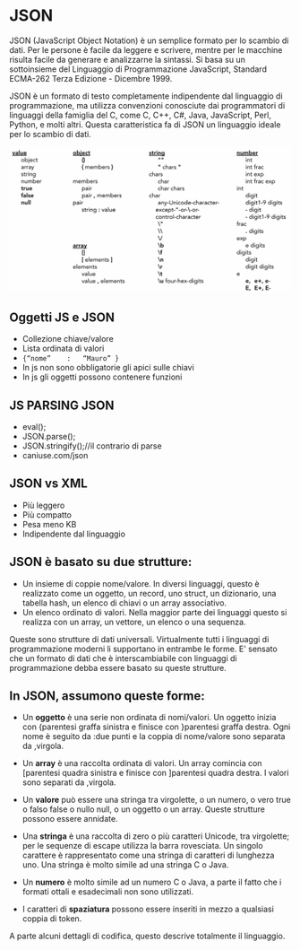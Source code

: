 # JSON


JSON (JavaScript Object Notation) è un semplice formato per lo scambio di dati. Per le persone è facile da leggere e scrivere, mentre per le macchine risulta facile da generare e analizzarne la sintassi. Si basa su un sottoinsieme del Linguaggio di Programmazione JavaScript, Standard ECMA-262 Terza Edizione - Dicembre 1999.

JSON è un formato di testo completamente indipendente dal linguaggio di programmazione, ma utilizza convenzioni conosciute dai programmatori di linguaggi della famiglia del C, come C, C++, C#, Java, JavaScript, Perl, Python, e molti altri. Questa caratteristica fa di JSON un linguaggio ideale per lo scambio di dati.


![JSON_ref](https://raw.githubusercontent.com/maboglia/Fondamenti/master/img/JSON_ref.png)

## Oggetti JS e JSON

* Collezione chiave/valore
* Lista ordinata di valori
* ```{“nome”	: 	“Mauro” }```
* In js non sono obbligatorie gli apici sulle chiavi
* In js gli oggetti possono contenere funzioni
 
## JS PARSING JSON

* eval();
* JSON.parse();
* JSON.stringify();//il contrario di parse
* caniuse.com/json

## JSON vs XML

* Più leggero
* Più compatto
* Pesa meno KB
* Indipendente dal linguaggio


## JSON è basato su due strutture:

* Un insieme di coppie nome/valore. In diversi linguaggi, questo è realizzato come un oggetto, un record, uno struct, un dizionario, una tabella hash, un elenco di chiavi o un array associativo.
* Un elenco ordinato di valori. Nella maggior parte dei linguaggi questo si realizza con un array, un vettore, un elenco o una sequenza.

Queste sono strutture di dati universali. Virtualmente tutti i linguaggi di programmazione moderni li supportano in entrambe le forme. E' sensato che un formato di dati che è interscambiabile con linguaggi di programmazione debba essere basato su queste strutture.

## In JSON, assumono queste forme:

* Un **oggetto** è una serie non ordinata di nomi/valori. Un oggetto inizia con {parentesi graffa sinistra e finisce con }parentesi graffa destra. Ogni nome è seguito da :due punti e la coppia di nome/valore sono separata da ,virgola.

* Un **array** è una raccolta ordinata di valori. Un array comincia con [parentesi quadra sinistra e finisce con ]parentesi quadra destra. I valori sono separati da ,virgola.

* Un **valore** può essere una stringa tra virgolette, o un numero, o vero true o falso false o nullo null, o un oggetto o un array. Queste strutture possono essere annidate.

* Una **stringa** è una raccolta di zero o più caratteri Unicode, tra virgolette; per le sequenze di escape utilizza la barra rovesciata. Un singolo carattere è rappresentato come una stringa di caratteri di lunghezza uno. Una stringa è molto simile ad una stringa C o Java. 

* Un **numero** è molto simile ad un numero C o Java, a parte il fatto che i formati ottali e esadecimali non sono utilizzati.

* I caratteri di **spaziatura** possono essere inseriti in mezzo a qualsiasi coppia di token.

A parte alcuni dettagli di codifica, questo descrive totalmente il linguaggio.
